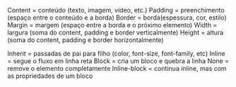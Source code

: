 Content = conteúdo (texto, imagem, vídeo, etc.)
Padding = preenchimento (espaço entre o conteúdo e a borda)
Border = borda(espessura, cor, estilo)
Margin = margem (espaço entre a borda e o próximo elemento)
Width = largura (soma do content, padding e border verticalmente)
Height = altura (soma do content, padding e border horizontalmente)

Inherit = passadas de pai para filho (color, font-size, font-family, etc)
Inline = segue o fluxo em linha reta
Block = cria um bloco e quebra a linha
None = remove o elemento completamente
Inline-block = continua inline, mas com as propriedades de um bloco
